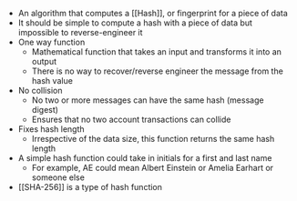 - An algorithm that computes a [[Hash]], or fingerprint for a piece of data
- It should be simple to compute a hash with a piece of data but impossible to reverse-engineer it
- One way function
	- Mathematical function that takes an input and transforms it into an output
	- There is no way to recover/reverse engineer the message from the hash value
- No collision
	- No two or more messages can have the same hash (message digest)
	- Ensures that no two account transactions can collide
- Fixes hash length
	- Irrespective of the data size, this function returns the same hash length
- A simple hash function could take in initials for a first and last name
	- For example, AE could mean Albert Einstein or Amelia Earhart or someone else
- [[SHA-256]] is a type of hash function
